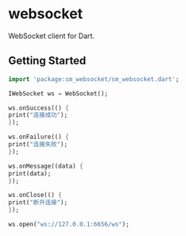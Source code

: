 # websocket

WebSocket client for Dart.

## Getting Started

```dart
import 'package:sm_websocket/sm_websocket.dart';

IWebSocket ws = WebSocket();

ws.onSuccess(() {
print("连接成功");
});

ws.onFailure(() {
print("连接失败");
});

ws.onMessage((data) {
print(data);
});

ws.onClose(() {
print("断开连接");
});

ws.open("ws://127.0.0.1:6656/ws");
```
